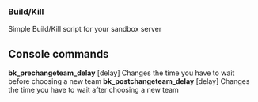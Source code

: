 ### Build/Kill
Simple Build/Kill script for your sandbox server

## Console commands
<b>bk_prechangeteam_delay</b> [delay]
Changes the time you have to wait before choosing a new team
<b>bk_postchangeteam_delay</b> [delay]
Changes the time you have to wait after choosing a new team
